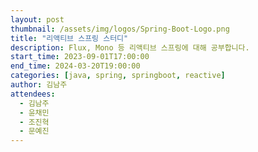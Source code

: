 ```yaml
---
layout: post
thumbnail: /assets/img/logos/Spring-Boot-Logo.png
title: "리액티브 스프링 스터디"
description: Flux, Mono 등 리액티브 스프링에 대해 공부합니다.
start_time: 2023-09-01T17:00:00
end_time: 2024-03-20T19:00:00
categories: [java, spring, springboot, reactive]
author: 김남주
attendees:
  - 김남주
  - 윤채민
  - 조진혁
  - 문예진
---
```

